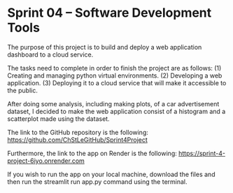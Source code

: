 # Sprint 04 – Software Development Tools
The purpose of this project is to build and deploy a web application dashboard to a cloud service. 

The tasks need to complete in order to finish the project are as follows:
(1) Creating and managing python virtual environments.
(2) Developing a web application.
(3) Deploying it to a cloud service that will make it accessible to the public.

After doing some analysis, including making plots, of a car advertisement dataset, I decided to make the web application consist of a histogram and a scatterplot made using the dataset.

The link to the GitHub repository is the following: 
https://github.com/ChStLeGitHub/Sprint4Project

Furthermore, the link to the app on Render is the following:
https://sprint-4-project-6iyo.onrender.com

If you wish to run the app on your local machine, download the files and then run the streamlit run app.py command using the terminal.
